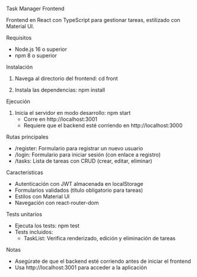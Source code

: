 Task Manager Frontend

Frontend en React con TypeScript para gestionar tareas, estilizado con Material UI.

Requisitos
- Node.js 16 o superior
- npm 8 o superior

Instalación

1. Navega al directorio del frontend:
   cd front

2. Instala las dependencias:
   npm install

Ejecución

1. Inicia el servidor en modo desarrollo:
   npm start
   - Corre en http://localhost:3001
   - Requiere que el backend esté corriendo en http://localhost:3000

Rutas principales
- /register: Formulario para registrar un nuevo usuario
- /login: Formulario para iniciar sesión (con enlace a registro)
- /tasks: Lista de tareas con CRUD (crear, editar, eliminar)

Características
- Autenticación con JWT almacenada en localStorage
- Formularios validados (título obligatorio para tareas)
- Estilos con Material UI
- Navegación con react-router-dom

Tests unitarios
- Ejecuta los tests:
  npm test
- Tests incluidos:
  - TaskList: Verifica renderizado, edición y eliminación de tareas

Notas
- Asegúrate de que el backend esté corriendo antes de iniciar el frontend
- Usa http://localhost:3001 para acceder a la aplicación